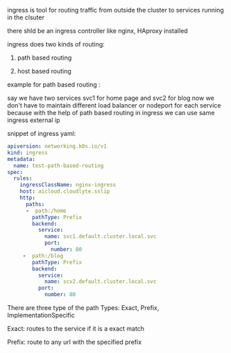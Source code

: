 ingress is tool for routing traffic from outside the cluster to services running in the clsuter

there shld be an ingress controller like nginx, HAproxy installed

ingress does two kinds of routing:

1. path based routing

2. host based routing

example for path based routing :

say we have two services svc1 for home page and svc2 for blog
now we don't have to maintain different load balancer or nodeport for each service because with the help of path based routing in ingress we can use same ingress external ip 

snippet of ingress yaml:

```yaml
apiversion: networking.k8s.io/v1
kind: ingress
metadata:
  name: test-path-based-routing
spec:
  rules:
    ingressClassName: nginx-ingress
    host: aicloud.cloudlyte.sslip
    http:
      paths:
      -  path:/home
        pathType: Prefix
        backend:
          service:
            name: svc1.default.cluster.local.svc
            port:
              number: 80
     -  path:/blog
        pathType: Prefix
        backend:
          service:
            name: scv2.default.cluster.local.svc
          port:
            number: 80
```



There are three type of the path Types: Exact, Prefix, ImplementationSpecific

Exact: routes to the service if it is a exact match

Prefix: route to any url with the specified prefix
